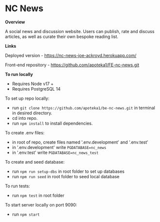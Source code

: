 # __NC News__

__Overview__

A social news and discussion website.
Users can publish, rate and discuss articles, as well as curate their own bespoke reading list.

__Links__

Deployed version - https://nc-news-joe-ackroyd.herokuapp.com/

Front-end repository - https://github.com/apoteka1/FE-nc-news.git


__To run locally__

- Requires Node v17 +
- Requires PostgreSQL 14


To set up repo locally: 
- run  ```git clone https://github.com/apoteka1/be-nc-news.git``` in terminal in desired directory.
- cd into repo.
- run  ```npm install``` to install dependencies.  


To create .env files:
- in root of repo, create files named '.env.development' and '.env.test'
- in '.env.development' write ```PGDATABASE=nc_news```
- in '.env.test' write ```PGDATABASE=nc_news_test```


To create and seed database:
- run ```npm run setup-dbs``` in root folder to set up databases
- run ```npm run seed``` in root folder to seed local database


To run tests:
- run ```npm test``` in root folder


To start server locally on port 9090:
- run ```npm start```





